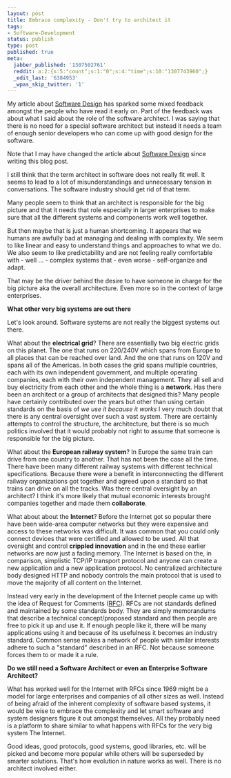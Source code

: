 ```yaml
---
layout: post
title: Embrace complexity - Don't try to architect it
tags:
- Software-Development
status: publish
type: post
published: true
meta:
  jabber_published: '1307502761'
  reddit: a:2:{s:5:"count";s:1:"0";s:4:"time";s:10:"1307743960";}
  _edit_last: '6384953'
  _wpas_skip_twitter: '1'
---
```

My article about <a href="http://blog.stephan-schwab.com/software-design/">Software Design</a> has sparked some mixed feedback amongst the people who have read it early on. Part of the feedback was about what I said about the role of the software architect. I was saying that there is no need for a special software architect but instead it needs a team of enough senior developers who can come up with good design for the software.

Note that I may have changed the article about <a href="">Software Design</a> since writing this blog post.

I still think that the term architect in software does not really fit well. It seems to lead to a lot of misunderstandings and unnecessary tension in conversations. The software industry should get rid of that term.

Many people seem to think that an architect is responsible for the big picture and that it needs that role especially in larger enterprises to make sure that all the different systems and components work well together.

But then maybe that is just a human shortcoming. It appears that we humans are awfully bad at managing and dealing with complexity. We seem to like linear and easy to understand things and approaches to what we do. We also seem to like predictability and are not feeling really comfortable with - well ... - complex systems that - even worse - self-organize and adapt.

That may be the driver behind the desire to have someone in charge for the big picture aka the overall architecture. Even more so in the context of large enterprises.

<strong>What other very big systems are out there</strong>

Let's look around. Software systems are not really the biggest systems out there.

What about the <strong>electrical grid</strong>? There are essentially two big electric grids on this planet. The one that runs on 220/240V which spans from Europe to all places that can be reached over land. And the one that runs on 120V and spans all of the Americas. In both cases the grid spans multiple countries, each with its own independent government, and multiple operating companies, each with their own independent management. They all sell and buy electricity from each other and the whole thing is a <strong>network</strong>. Has there been an architect or a group of architects that designed this? Many people have certainly contributed over the years but other than using certain standards on the basis of <em>we use it because it works</em> I very much doubt that there is any central oversight over such a vast system. There are certainly attempts to control the structure, the architecture, but there is so much politics involved that it would probably not right to assume that someone is responsible for the big picture.

What about the <strong>European railway system</strong>? In Europe the same train can drive from one country to another. That has not been the case all the time. There have been many different railway systems with different technical specifications. Because there were a benefit in interconnecting the different railway organizations got together and agreed upon a standard so that trains can drive on all the tracks. Was there central oversight by an architect? I think it's more likely that mutual economic interests brought companies together and made them <strong>collaborate</strong>.

What about about the <strong>Internet</strong>? Before the Internet got so popular there have been wide-area computer networks but they were expensive and access to these networks was difficult. It was common that you could only connect devices that were certified and allowed to be used. All that oversight and control <strong>crippled innovation</strong> and in the end these earlier networks are now just a fading memory. The Internet is based on the, in comparison, simplistic TCP/IP transport protocol and anyone can create a new application and a new application protocol. No centralized architecture body designed HTTP and nobody controls the main protocol that is used to move the majority of all content on the Internet.

Instead very early in the development of the Internet people came up with the idea of Request for Comments (<a href="http://www.ietf.org/rfc.html">RFC</a>). RFCs are not standards defined and maintained by some standards body. They are simply memorandums that describe a technical concept/proposed standard and then people are free to pick it up and use it. If enough people like it, there will be many applications using it and because of its usefulness it becomes an industry standard. Common sense makes a network of people with similar interests adhere to such a "standard" described in an RFC. Not because someone forces them to or made it a rule.

<strong>Do we still need a Software Architect or even an Enterprise Software Architect?</strong>

What has worked well for the Internet with RFCs since 1969 might be a model for large enterprises and companies of all other sizes as well. Instead of being afraid of the inherent complexity of software based systems, it would be wise to embrace the complexity and let smart software and system designers figure it out amongst themselves. All they probably need is a platform to share similar to what happens with RFCs for the very big system The Internet.

Good ideas, good protocols, good systems, good libraries, etc. will be picked and become more popular while others will be superseded by smarter solutions. That's how evolution in nature works as well. There is no architect involved either.
